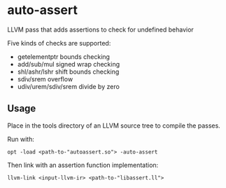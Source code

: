 # auto-assert
LLVM pass that adds assertions to check for undefined behavior

Five kinds of checks are supported:

* getelementptr bounds checking
* add/sub/mul signed wrap checking
* shl/ashr/lshr shift bounds checking
* sdiv/srem overflow
* udiv/urem/sdiv/srem divide by zero

## Usage

Place in the tools directory of an LLVM source tree to compile the passes.

Run with:

    opt -load <path-to-"autoassert.so"> -auto-assert

Then link with an assertion function implementation:

    llvm-link <input-llvm-ir> <path-to-"libassert.ll">

